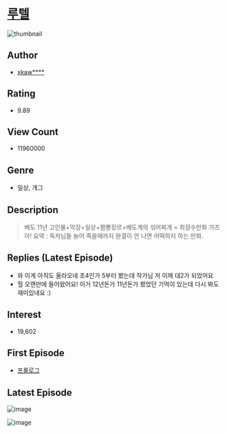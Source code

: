 # [루텔](https://comic.naver.com/bestChallenge/list?titleId=444331)
![thumbnail](https://image-comic.pstatic.net/user_contents_data/challenge_comic/2023/04/18/222778/upload_3761967362428975158_480x623.jpeg)

## Author
- [xkaw****](https://comic.naver.com/artistTitle?id=222778)

## Rating
- 9.89

## View Count
- 11960000

## Genre
- 일상, 개그

## Description
> 베도 11년 고인물+막장+일상+짬뽕장르+베도계의 섞어찌개 = 최장수만화 가즈아! 요약 : 독자님들 늙어 죽을때까지 완결이 안 나면 어떡하지 하는 만화.

## Replies (Latest Episode)
- 와 이게 아직도 올라오네 초4인가 5부터 봤는데 작가님 저 이제 대2가 되었어요
- 헐 오랜만에 들어왔어요! 이거 12년돈가 11년돈가 봤었던 기억이 있는데 다시 봐도 재미있네요 :)

## Interest
- 19,602

## First Episode
- [프롤로그](https://comic.naver.com/bestChallenge/detail?titleId=444331&no=1)

## Latest Episode
![image](https://image-comic.pstatic.net/user_contents_data/challenge_comic/2023/05/15/222778/upload_3833798267321279329.jpeg)

![image](https://image-comic.pstatic.net/user_contents_data/challenge_comic/2023/05/15/222778/upload_7076060149703848036.jpeg)
